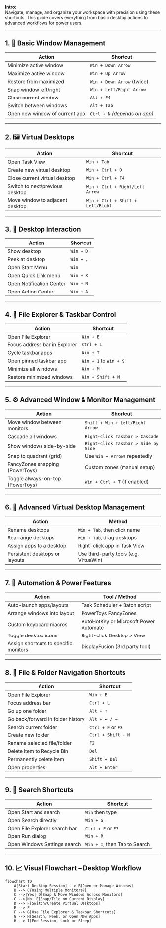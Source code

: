  **Intro:**  
 Navigate, manage, and organize your workspace with precision using these shortcuts. This guide covers everything from basic desktop actions to advanced workflows for power users.

---

## 1. 🔳 Basic Window Management

|**Action**|**Shortcut**|
|---|---|
|Minimize active window|`Win + Down Arrow`|
|Maximize active window|`Win + Up Arrow`|
|Restore from maximized|`Win + Down Arrow` (twice)|
|Snap window left/right|`Win + Left/Right Arrow`|
|Close current window|`Alt + F4`|
|Switch between windows|`Alt + Tab`|
|Open new window of current app|`Ctrl + N` _(depends on app)_|

---

## 2. 🖼️ Virtual Desktops

|**Action**|**Shortcut**|
|---|---|
|Open Task View|`Win + Tab`|
|Create new virtual desktop|`Win + Ctrl + D`|
|Close current virtual desktop|`Win + Ctrl + F4`|
|Switch to next/previous desktop|`Win + Ctrl + Right/Left Arrow`|
|Move window to adjacent desktop|`Win + Ctrl + Shift + Left/Right`|

---

## 3. 🧮 Desktop Interaction

|**Action**|**Shortcut**|
|---|---|
|Show desktop|`Win + D`|
|Peek at desktop|`Win + ,`|
|Open Start Menu|`Win`|
|Open Quick Link menu|`Win + X`|
|Open Notification Center|`Win + N`|
|Open Action Center|`Win + A`|

---

## 4. 📂 File Explorer & Taskbar Control

|**Action**|**Shortcut**|
|---|---|
|Open File Explorer|`Win + E`|
|Focus address bar in Explorer|`Ctrl + L`|
|Cycle taskbar apps|`Win + T`|
|Open pinned taskbar app|`Win + 1` to `Win + 9`|
|Minimize all windows|`Win + M`|
|Restore minimized windows|`Win + Shift + M`|

---

## 5. ⚙️ Advanced Window & Monitor Management

|**Action**|**Shortcut**|
|---|---|
|Move window between monitors|`Shift + Win + Left/Right Arrow`|
|Cascade all windows|`Right-click Taskbar > Cascade`|
|Show windows side-by-side|`Right-click Taskbar > Side by Side`|
|Snap to quadrant (grid)|Use `Win + Arrows` repeatedly|
|FancyZones snapping (PowerToys)|Custom zones (manual setup)|
|Toggle always-on-top (PowerToys)|`Win + Ctrl + T` (if enabled)|

---

## 6. 🧠 Advanced Virtual Desktop Management

|**Action**|**Method**|
|---|---|
|Rename desktops|`Win + Tab`, then click name|
|Rearrange desktops|`Win + Tab`, drag desktops|
|Assign apps to a desktop|Right-click app in Task View|
|Persistent desktops or layouts|Use third-party tools (e.g. VirtuaWin)|

---

## 7. 🧰 Automation & Power Features

|**Action**|**Tool / Method**|
|---|---|
|Auto-launch apps/layouts|Task Scheduler + Batch script|
|Arrange windows into layout|PowerToys FancyZones|
|Custom keyboard macros|AutoHotKey or Microsoft Power Automate|
|Toggle desktop icons|Right-click Desktop > View|
|Assign shortcuts to specific monitors|DisplayFusion (3rd party tool)|

---

## 8. 📁 File & Folder Navigation Shortcuts

|**Action**|**Shortcut**|
|---|---|
|Open File Explorer|`Win + E`|
|Focus address bar|`Ctrl + L`|
|Go up one folder|`Alt + ↑`|
|Go back/forward in folder history|`Alt + ← / →`|
|Search current folder|`Ctrl + E` or `F3`|
|Create new folder|`Ctrl + Shift + N`|
|Rename selected file/folder|`F2`|
|Delete item to Recycle Bin|`Del`|
|Permanently delete item|`Shift + Del`|
|Open properties|`Alt + Enter`|

---

## 9. 🔎 Search Shortcuts

|**Action**|**Shortcut**|
|---|---|
|Open Start and search|`Win` then type|
|Open Search directly|`Win + S`|
|Open File Explorer search bar|`Ctrl + E` or `F3`|
|Open Run dialog|`Win + R`|
|Open Windows Settings search|`Win + I`, then Tab to Search|

---

## 10. 📈 Visual Flowchart – Desktop Workflow

```mermaid
flowchart TD
    A[Start Desktop Session] --> B[Open or Manage Windows]
    B --> C{Using Multiple Monitors?}
    C -->|Yes| D[Snap & Move Windows Across Monitors]
    C -->|No| E[Snap/Tile on Current Display]
    D --> F[Switch/Create Virtual Desktops]
    E --> F
    F --> G[Use File Explorer & Taskbar Shortcuts]
    G --> H[Search, Peek, or Open New Apps]
    H --> I[End Session, Lock or Sleep]

```

